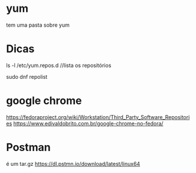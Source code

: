 # yum
tem uma pasta sobre yum




# Dicas

ls -l /etc/yum.repos.d    //lista os repositórios

sudo dnf repolist


# google chrome
https://fedoraproject.org/wiki/Workstation/Third_Party_Software_Repositories
https://www.edivaldobrito.com.br/google-chrome-no-fedora/


# Postman
é um tar.gz
https://dl.pstmn.io/download/latest/linux64